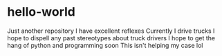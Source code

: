 # hello-world
Just another repository
I have excellent reflexes
Currently I drive trucks
I hope to dispell any past stereotypes about truck drivers
I hope to get the hang of python and programming soon
This isn't helping my case lol
